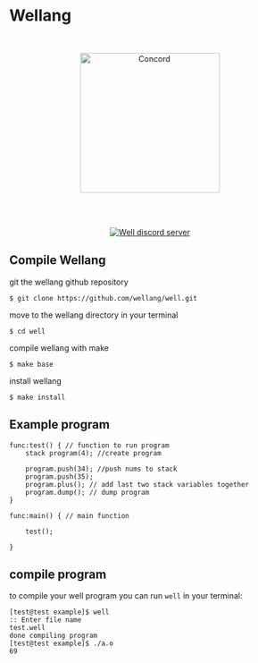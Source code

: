 # Wellang

<div align="center">
  <br />
  <p>
    <a href="https://github.com/cogmasters/concord.git"><img src="https://avatars.githubusercontent.com/u/102248284?s=400&u=3136606a100a8538df92d7158e7d2ca119c233b3&v=4" width="250" alt="Concord" /></a>
  </p>
  <br />
  <p>
    <br> <a href="https://discord.gg/3mdNFb8ZyE"><img src="https://img.shields.io/discord/928763123362578552?color=5865F2&logo=discord&logoColor=white" alt="Well discord server" /></a> </br>
  </p>
</div>

## Compile Wellang

git the wellang github repository

``$ git clone https://github.com/wellang/well.git``

move to the wellang directory in your terminal

``$ cd well``

compile wellang with make

``$ make base``

install wellang

``$ make install``

## Example program

```
func:test() { // function to run program
	stack program(4); //create program

	program.push(34); //push nums to stack
	program.push(35); 
	program.plus(); // add last two stack variables together
	program.dump(); // dump program
}

func:main() { // main function

	test();

}
```

## compile program
to compile your well program you can run ``well`` in your terminal:
```
[test@test example]$ well
:: Enter file name
test.well
done compiling program
[test@test example]$ ./a.o
69
```
